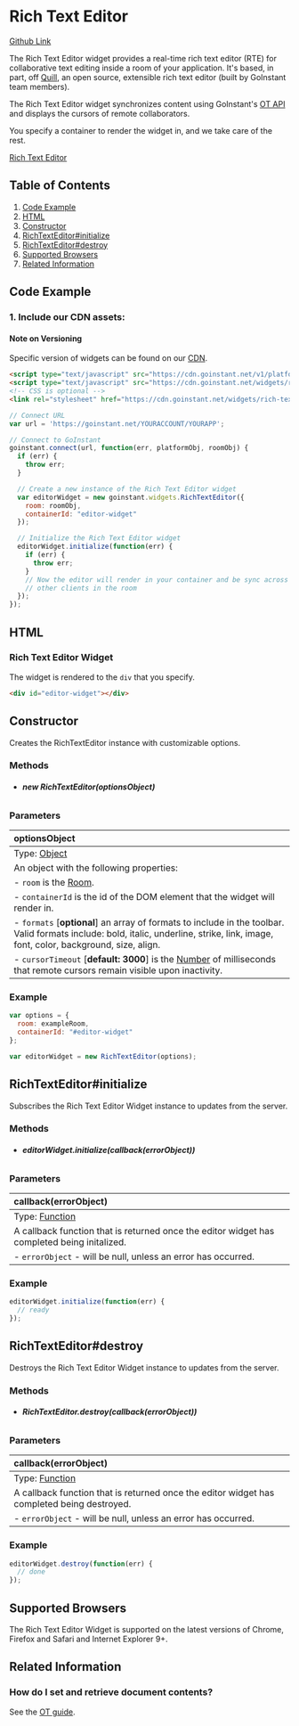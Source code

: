 # Rich Text Editor

[Github Link](html/rich_text_editor_github.html "include")

The Rich Text Editor widget provides a real-time rich text editor (RTE) for
collaborative text editing inside a room of your application. It's based, in
part, off [Quill](http://quilljs.com), an open source, extensible rich text
editor (built by GoInstant team members).

The Rich Text Editor widget synchronizes content using GoInstant's [OT
  API](https://developers.goinstant.com/v1/javascript_api/ot/index.html) and
  displays the cursors of remote collaborators.

You specify a container to render the widget in, and we take care of the rest.

[Rich Text Editor](html/rich_text_editor_demo_iframe.html "include")

## Table of Contents

1. [Code Example](#code-example)
1. [HTML](#html)
1. [Constructor](#constructor)
1. [RichTextEditor#initialize](#richtexteditor#initialize)
1. [RichTextEditor#destroy](#richtexteditor#destroy)
1. [Supported Browsers](#supported-browsers)
1. [Related Information](#related-information)

## Code Example

### 1. Include our CDN assets:

#### Note on Versioning

Specific version of widgets can be found on our [CDN](https://cdn.goinstant.net/).

```html
<script type="text/javascript" src="https://cdn.goinstant.net/v1/platform.min.js"></script>
<script type="text/javascript" src="https://cdn.goinstant.net/widgets/rich-text-editor/latest/rich-text-editor.min.js"></script>
<!-- CSS is optional -->
<link rel="stylesheet" href="https://cdn.goinstant.net/widgets/rich-text-editor/latest/rich-text-editor.css" />
```

```js
// Connect URL
var url = 'https://goinstant.net/YOURACCOUNT/YOURAPP';

// Connect to GoInstant
goinstant.connect(url, function(err, platformObj, roomObj) {
  if (err) {
    throw err;
  }

  // Create a new instance of the Rich Text Editor widget
  var editorWidget = new goinstant.widgets.RichTextEditor({
    room: roomObj,
    containerId: "editor-widget"
  });

  // Initialize the Rich Text Editor widget
  editorWidget.initialize(function(err) {
    if (err) {
      throw err;
    }
    // Now the editor will render in your container and be sync across all
    // other clients in the room
  });
});
```

## HTML

### Rich Text Editor Widget

The widget is rendered to the `div` that you specify.

```html
<div id="editor-widget"></div>
```

## Constructor

Creates the RichTextEditor instance with customizable options.

### Methods

- ###### **new RichTextEditor(optionsObject)**

### Parameters

| optionsObject |
|:---|
| Type: [Object](https://developer.mozilla.org/en-US/docs/Web/JavaScript/Reference/Global_Objects/Object) |
| An object with the following properties: |
| - `room` is the [Room](https://developers.goinstant.com/v1/rooms/index.html).|
| - `containerId` is the id of the DOM element that the widget will render in.|
| - `formats` [**optional**] an array of formats to include in the toolbar. Valid formats include: bold, italic, underline, strike, link, image, font, color, background, size, align.|
| - `cursorTimeout` [**default: 3000**] is the [Number](https://developer.mozilla.org/en-US/docs/Web/JavaScript/Reference/Global_Objects/Number) of milliseconds that remote cursors remain visible upon inactivity.|

### Example

```js
var options = {
  room: exampleRoom,
  containerId: "#editor-widget"
};

var editorWidget = new RichTextEditor(options);
```

## RichTextEditor#initialize

Subscribes the Rich Text Editor Widget instance to updates from the server.

### Methods

- ###### **editorWidget.initialize(callback(errorObject))**

### Parameters

| callback(errorObject) |
|:---|
| Type: [Function](https://developer.mozilla.org/en-US/docs/Web/JavaScript/Reference/Global_Objects/Function) |
| A callback function that is returned once the editor widget has completed being initalized. |
| - `errorObject` - will be null, unless an error has occurred. |

### Example

```js
editorWidget.initialize(function(err) {
  // ready
});
```

## RichTextEditor#destroy

Destroys the Rich Text Editor Widget instance to updates from the server.

### Methods

- ###### **RichTextEditor.destroy(callback(errorObject))**

### Parameters

| callback(errorObject) |
|:---|
| Type: [Function](https://developer.mozilla.org/en-US/docs/Web/JavaScript/Reference/Global_Objects/Function) |
| A callback function that is returned once the editor widget has completed being destroyed. |
| - `errorObject` - will be null, unless an error has occurred. |

### Example

```js
editorWidget.destroy(function(err) {
  // done
});
```

## Supported Browsers

The Rich Text Editor Widget is supported on the latest versions of Chrome, Firefox and Safari and Internet Explorer 9+.

## Related Information

### How do I set and retrieve document contents?

See the [OT guide](https://developers.goinstant.com/v1/javascript_api/ot/index.html).
